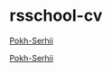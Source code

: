 # rsschool-cv

[Pokh-Serhii](https://Pokh-Serhii.github.io/rsschool-cv/)

[Pokh-Serhii](https://Pokh-Serhii.github.io/rsschool-cv/cv)
